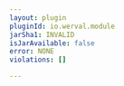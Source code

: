```yaml
---
layout: plugin
pluginId: io.werval.module
jarSha1: INVALID
isJarAvailable: false
error: NONE
violations: []

---
```

